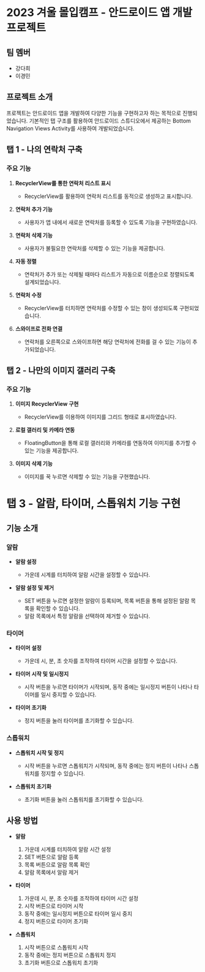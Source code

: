 # 2023 겨울 몰입캠프 - 안드로이드 앱 개발 프로젝트

## 팀 멤버
- 강다희
- 이경민

## 프로젝트 소개

프로젝트는 안드로이드 앱을 개발하여 다양한 기능을 구현하고자 하는 목적으로 진행되었습니다. 기본적인 탭 구조를 활용하여 안드로이드 스튜디오에서 제공하는 Bottom Navigation Views Activity를 사용하여 개발되었습니다.

## 탭 1 - 나의 연락처 구축

### 주요 기능

1. **RecyclerView를 통한 연락처 리스트 표시**
   - RecyclerView를 활용하여 연락처 리스트를 동적으로 생성하고 표시합니다.

2. **연락처 추가 기능**
   - 사용자가 앱 내에서 새로운 연락처를 등록할 수 있도록 기능을 구현하였습니다.

3. **연락처 삭제 기능**
   - 사용자가 불필요한 연락처를 삭제할 수 있는 기능을 제공합니다.

4. **자동 정렬**
   - 연락처가 추가 또는 삭제될 때마다 리스트가 자동으로 이름순으로 정렬되도록 설계되었습니다.

5. **연락처 수정**
   - RecyclerView를 터치하면 연락처를 수정할 수 있는 창이 생성되도록 구현되었습니다.

6. **스와이프로 전화 연결**
   - 연락처를 오른쪽으로 스와이프하면 해당 연락처에 전화를 걸 수 있는 기능이 추가되었습니다.

## 탭 2 - 나만의 이미지 갤러리 구축

### 주요 기능

1. **이미지 RecyclerView 구현**
   - RecyclerView를 이용하여 이미지를 그리드 형태로 표시하였습니다.

2. **로컬 갤러리 및 카메라 연동**
   - FloatingButton을 통해 로컬 갤러리와 카메라를 연동하여 이미지를 추가할 수 있는 기능을 제공합니다.

3. **이미지 삭제 기능**
   - 이미지를 꾹 누르면 삭제할 수 있는 기능을 구현했습니다.

# 탭 3 - 알람, 타이머, 스톱워치 기능 구현

## 기능 소개

### 알람

- **알람 설정**
  - 가운데 시계를 터치하여 알람 시간을 설정할 수 있습니다.

- **알람 설정 및 제거**
  - SET 버튼을 누르면 설정한 알람이 등록되며, 목록 버튼을 통해 설정된 알람 목록을 확인할 수 있습니다.
  - 알람 목록에서 특정 알람을 선택하여 제거할 수 있습니다.

### 타이머

- **타이머 설정**
  - 가운데 시, 분, 초 숫자를 조작하여 타이머 시간을 설정할 수 있습니다.

- **타이머 시작 및 일시정지**
  - 시작 버튼을 누르면 타이머가 시작되며, 동작 중에는 일시정지 버튼이 나타나 타이머를 일시 중지할 수 있습니다.

- **타이머 초기화**
  - 정지 버튼을 눌러 타이머를 초기화할 수 있습니다.

### 스톱워치

- **스톱워치 시작 및 정지**
  - 시작 버튼을 누르면 스톱워치가 시작되며, 동작 중에는 정지 버튼이 나타나 스톱워치를 정지할 수 있습니다.

- **스톱워치 초기화**
  - 초기화 버튼을 눌러 스톱워치를 초기화할 수 있습니다.

## 사용 방법

- **알람**
  1. 가운데 시계를 터치하여 알람 시간 설정
  2. SET 버튼으로 알람 등록
  3. 목록 버튼으로 알람 목록 확인
  4. 알람 목록에서 알람 제거

- **타이머**
  1. 가운데 시, 분, 초 숫자를 조작하여 타이머 시간 설정
  2. 시작 버튼으로 타이머 시작
  3. 동작 중에는 일시정지 버튼으로 타이머 일시 중지
  4. 정지 버튼으로 타이머 초기화

- **스톱워치**
  1. 시작 버튼으로 스톱워치 시작
  2. 동작 중에는 정지 버튼으로 스톱워치 정지
  3. 초기화 버튼으로 스톱워치 초기화
